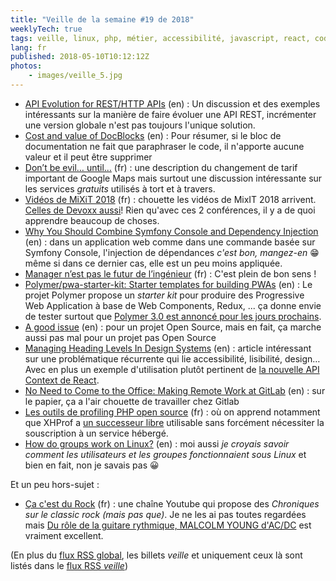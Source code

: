 ```yaml
---
title: "Veille de la semaine #19 de 2018"
weeklyTech: true
tags: veille, linux, php, métier, accessibilité, javascript, react, code, git, polymer, pwa, web components, symfony, conférence, vidéo, web, bonnes pratiques, rest
lang: fr
published: 2018-05-10T10:12:12Z
photos:
    - images/veille_5.jpg
---
```

* [API Evolution for REST/HTTP APIs](https://philsturgeon.uk/api/2018/05/02/api-evolution-for-rest-http-apis/) (en)&nbsp;: Un discussion et des exemples intéressants sur la manière de faire évoluer une API REST, incrémenter une version globale n'est pas toujours l'unique solution.
* [Cost and value of DocBlocks](https://localheinz.com/blog/2018/05/06/cost-and-value-of-docblocks/) (en)&nbsp;: Pour résumer, si le bloc de documentation ne fait que paraphraser le code, il n'apporte aucune valeur et il peut être supprimer
* [Don’t be evil… until…](https://medium.com/@cq94/dont-be-evil-until-95f2e8dfaaad) (fr)&nbsp;: une description du changement de tarif important de Google Maps mais surtout une discussion intéressante sur les services *gratuits* utilisés à tort et à travers.
* [Vidéos de MiXiT 2018](https://vimeo.com/mixitconf) (fr)&nbsp;: chouette les vidéos de MixIT 2018 arrivent. [Celles de Devoxx aussi](https://www.youtube.com/channel/UCsVPQfo5RZErDL41LoWvk0A/videos)! Rien qu'avec ces 2 conférences, il y a de quoi apprendre beaucoup de choses.
* [Why You Should Combine Symfony Console and Dependency Injection](https://www.tomasvotruba.cz/blog/2018/05/07/why-you-should-combine-symfony-console-and-dependency-injection/) (en)&nbsp;: dans un application web comme dans une commande basée sur Symfony Console, l'injection de dépendances *c'est bon, mangez-en* 😁 même si dans ce dernier cas, elle est un peu moins appliquée.
* [Manager n’est pas le futur de l’ingénieur](https://blog.alan.eu/manager-nest-pas-le-futur-de-l-ing%C3%A9nieur-ff66e06f487c) (fr)&nbsp;: C'est plein de bon sens !
* [Polymer/pwa-starter-kit: Starter templates for building PWAs](https://github.com/polymer/pwa-starter-kit) (en)&nbsp;: Le projet Polymer propose un *starter kit* pour produire des Progressive Web Application à base de Web Components, Redux, ... ça donne envie de tester surtout que [Polymer 3.0 est annoncé pour les jours prochains](https://www.polymer-project.org/blog/2018-05-02-roadmap-update.html).
* [A good issue](https://sebastiandedeyne.com/posts/2018/a-good-issue) (en)&nbsp;: pour un projet Open Source, mais en fait, ça marche aussi pas mal pour un projet pas Open Source
* [Managing Heading Levels In Design Systems](https://medium.com/@Heydon/managing-heading-levels-in-design-systems-18be9a746fa3) (en)&nbsp;: article intéressant sur une problématique récurrente qui lie accessibilité, lisibilité, design… Avec en plus un exemple d'utilisation plutôt pertinent de [la nouvelle API Context de React](https://reactjs.org/docs/context.html).
* [No Need to Come to the Office: Making Remote Work at GitLab](https://hackernoon.com/no-need-to-come-to-the-office-making-remote-work-at-gitlab-737c42865210) (en)&nbsp;: sur le papier, ça a l'air chouette de travailler chez Gitlab
* [Les outils de profiling PHP open source](https://www.jdecool.fr/blog/2018/05/09/les-outils-de-profiling-php-open-source.html) (fr)&nbsp;: où on apprend notamment que XHProf a [un successeur libre](https://github.com/tideways/php-xhprof-extension) utilisable sans forcément nécessiter la souscription à un service hébergé.
* [How do groups work on Linux?](https://jvns.ca/blog/2017/11/20/groups/) (en)&nbsp;: moi aussi *je croyais savoir comment les utilisateurs et les groupes fonctionnaient sous Linux* et bien en fait, non je savais pas 😀

Et un peu hors-sujet&nbsp;:

* [Ça c'est du Rock](https://www.youtube.com/channel/UCuAznCB6iMMDVb41Qc3_YNg) (fr)&nbsp;: une chaîne Youtube qui propose des *Chroniques sur le classic rock (mais pas que)*. Je ne les ai pas toutes regardées mais [Du rôle de la guitare rythmique, MALCOLM YOUNG d'AC/DC](https://www.youtube.com/watch?v=n37s425n_3M) est vraiment excellent.

(En plus du [flux RSS global](/rss.xml), les billets *veille*
et uniquement ceux là sont listés dans le [flux RSS *veille*](/rss/veille.xml))
